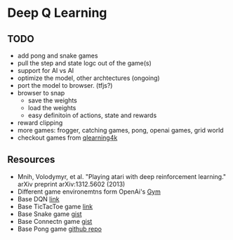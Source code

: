 # Deep Q Learning


## TODO
- add pong and snake games
- pull the step and state logc out of the game(s)
- support for AI vs AI
- optimize the model, other archtectures (ongoing)
- port the model to browser. (tfjs?)
- browser to snap
  - save the weights
  - load the weights
  - easy definitoin of actions, state and rewards
- reward clipping
- more games: frogger, catching games, pong, openai games, grid world
- checkout games from [qlearning4k](https://github.com/farizrahman4u/qlearning4k)


## Resources
- Mnih, Volodymyr, et al. "Playing atari with deep reinforcement learning." arXiv preprint arXiv:1312.5602 (2013)
- Different game environemtns form OpenAi's [Gym](https://gym.openai.com/)
- Base DQN [link](https://keon.io/deep-q-learning/)
- Base TicTacToe game [link](https://TODO)
- Base Snake game [gist](https://gist.githubusercontent.com/HonzaKral/833ee2b30231c53ec78e/raw/c4492fe1bf594c1c5d7194e9a4016213f15e327b/snake.py)
- Base Connectn game [gist](https://gist.github.com/poke/6934842)
- Base Pong game [github repo](https://github.com/kidscancode/intro-python-code)
